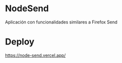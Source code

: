 # NodeSend
Aplicación con funcionalidades similares a Firefox Send

# Deploy
https://node-send.vercel.app/
